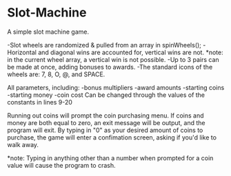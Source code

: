 # Slot-Machine

A simple slot machine game.

-Slot wheels are randomized & pulled from an array in spinWheels();
-Horizontal and diagonal wins are accounted for, vertical wins are not. *note: in the current wheel array, a vertical win is not possible.
-Up to 3 pairs can be made at once, adding bonuses to awards.
-The standard icons of the wheels are: 7, 8, O, @, and SPACE.

All parameters, including:
-bonus multipliers
-award amounts
-starting coins
-starting money 
-coin cost 
Can be changed through the values of the constants in lines 9-20

Running out coins will prompt the coin purchasing menu.
If coins and money are both equal to zero, an exit message will be output, and the program will exit.
By typing in "0" as your desired amount of coins to purchase, the game will enter a confimation screen, asking if you'd like to walk away.

*note: Typing in anything other than a number when prompted for a coin value will cause the program to crash.
